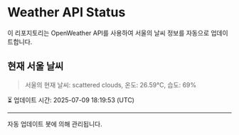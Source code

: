 
# Weather API Status

이 리포지토리는 OpenWeather API를 사용하여 서울의 날씨 정보를 자동으로 업데이트합니다.

## 현재 서울 날씨
> 서울의 현재 날씨: scattered clouds, 온도: 26.59°C, 습도: 69%

⏳ 업데이트 시간: 2025-07-09 18:19:53 (UTC)

---
자동 업데이트 봇에 의해 관리됩니다.
